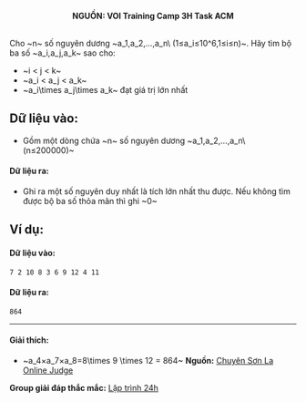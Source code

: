 **<center>NGUỒN: VOI Training Camp 3H  Task ACM</center>**
<br>

Cho ~n~ số nguyên dương ~a_1,a_2,…,a_n\  (1≤a_i≤10^6,1≤i≤n)~. Hãy tìm bộ ba số ~a_i,a_j,a_k~ sao cho:
- ~i < j < k~
- ~a_i < a_j < a_k~
- ~a_i\times a_j\times a_k~ đạt giá trị lớn nhất

## Dữ liệu vào:
- Gồm một dòng chứa ~n~ số nguyên dương ~a_1,a_2,…,a_n\ (n≤200000)~

#### Dữ liệu ra:
- Ghi ra một số nguyên duy nhất là tích lớn nhất thu được. Nếu không tìm được bộ ba số thỏa mãn thì ghi ~0~

## Ví dụ:
#### Dữ liệu vào:
```
7 2 10 8 3 6 9 12 4 11
```

#### Dữ liệu ra:
```
864
```
---

#### Giải thích:
- ~a_4×a_7×a_8=8\times 9 \times 12 = 864~
**Nguồn:** [Chuyên Sơn La Online Judge](http://csloj.ddns.net/)

**Group giải đáp thắc mắc:** [Lập trình 24h](https://www.facebook.com/groups/1386904321519984)